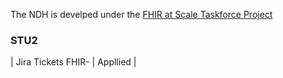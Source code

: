 The NDH is develped under the [FHIR at Scale Taskforce Project](https://confluence.hl7.org/display/FAST)

### STU2 
<style>
    th{border: solid 2px lightgrey;}
    td{border: solid 2px lightgrey;}
</style>
| Jira Tickets FHIR- | Appllied |